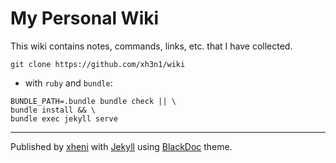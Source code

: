 # My Personal Wiki

This wiki contains notes, commands, links, etc. that I have collected.

```
git clone https://github.com/xh3n1/wiki
```
* with `ruby` and `bundle`:
```
BUNDLE_PATH=.bundle bundle check || \
bundle install && \
bundle exec jekyll serve
```
---
Published by [xheni](https://xheni.me/) with [Jekyll](https://github.com/jekyll/jekyll) using [BlackDoc](https://github.com/karloespiritu/BlackDoc) theme. 
